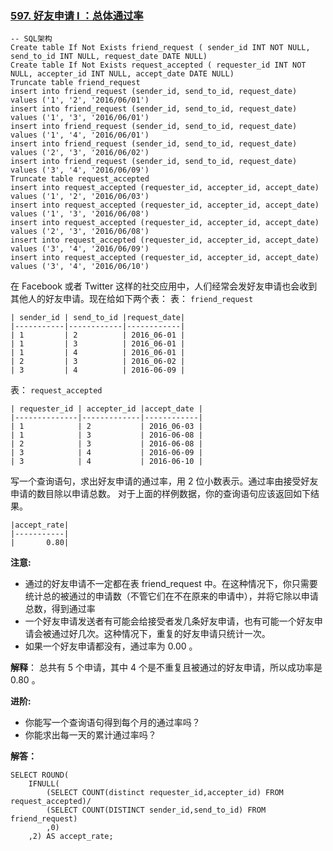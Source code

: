 ### [597. 好友申请 I ：总体通过率](https://leetcode-cn.com/problems/friend-requests-i-overall-acceptance-rate/)
``` mysql
-- SQL架构
Create table If Not Exists friend_request ( sender_id INT NOT NULL, send_to_id INT NULL, request_date DATE NULL)
Create table If Not Exists request_accepted ( requester_id INT NOT NULL, accepter_id INT NULL, accept_date DATE NULL)
Truncate table friend_request
insert into friend_request (sender_id, send_to_id, request_date) values ('1', '2', '2016/06/01')
insert into friend_request (sender_id, send_to_id, request_date) values ('1', '3', '2016/06/01')
insert into friend_request (sender_id, send_to_id, request_date) values ('1', '4', '2016/06/01')
insert into friend_request (sender_id, send_to_id, request_date) values ('2', '3', '2016/06/02')
insert into friend_request (sender_id, send_to_id, request_date) values ('3', '4', '2016/06/09')
Truncate table request_accepted
insert into request_accepted (requester_id, accepter_id, accept_date) values ('1', '2', '2016/06/03')
insert into request_accepted (requester_id, accepter_id, accept_date) values ('1', '3', '2016/06/08')
insert into request_accepted (requester_id, accepter_id, accept_date) values ('2', '3', '2016/06/08')
insert into request_accepted (requester_id, accepter_id, accept_date) values ('3', '4', '2016/06/09')
insert into request_accepted (requester_id, accepter_id, accept_date) values ('3', '4', '2016/06/10')
```
在 Facebook 或者 Twitter 这样的社交应用中，人们经常会发好友申请也会收到其他人的好友申请。现在给如下两个表：
表： `friend_request`
``` mysql
| sender_id | send_to_id |request_date|
|-----------|------------|------------|
| 1         | 2          | 2016_06-01 |
| 1         | 3          | 2016_06-01 |
| 1         | 4          | 2016_06-01 |
| 2         | 3          | 2016_06-02 |
| 3         | 4          | 2016-06-09 |
```
表： `request_accepted`
``` mysql
| requester_id | accepter_id |accept_date |
|--------------|-------------|------------|
| 1            | 2           | 2016_06-03 |
| 1            | 3           | 2016-06-08 |
| 2            | 3           | 2016-06-08 |
| 3            | 4           | 2016-06-09 |
| 3            | 4           | 2016-06-10 |
```
写一个查询语句，求出好友申请的通过率，用 2 位小数表示。通过率由接受好友申请的数目除以申请总数。
对于上面的样例数据，你的查询语句应该返回如下结果。
``` mysql
|accept_rate|
|-----------|
|       0.80|
```
**注意:**
 - 通过的好友申请不一定都在表 friend_request 中。在这种情况下，你只需要统计总的被通过的申请数（不管它们在不在原来的申请中），并将它除以申请总数，得到通过率
 - 一个好友申请发送者有可能会给接受者发几条好友申请，也有可能一个好友申请会被通过好几次。这种情况下，重复的好友申请只统计一次。
 - 如果一个好友申请都没有，通过率为 0.00 。

**解释**： 总共有 5 个申请，其中 4 个是不重复且被通过的好友申请，所以成功率是 0.80 。

**进阶:**
 - 你能写一个查询语句得到每个月的通过率吗？
 - 你能求出每一天的累计通过率吗？

**解答：**
``` mysql
SELECT ROUND(
	IFNULL(
		(SELECT COUNT(distinct requester_id,accepter_id) FROM request_accepted)/
		(SELECT COUNT(DISTINCT sender_id,send_to_id) FROM friend_request)
		,0)
	,2) AS accept_rate;
```